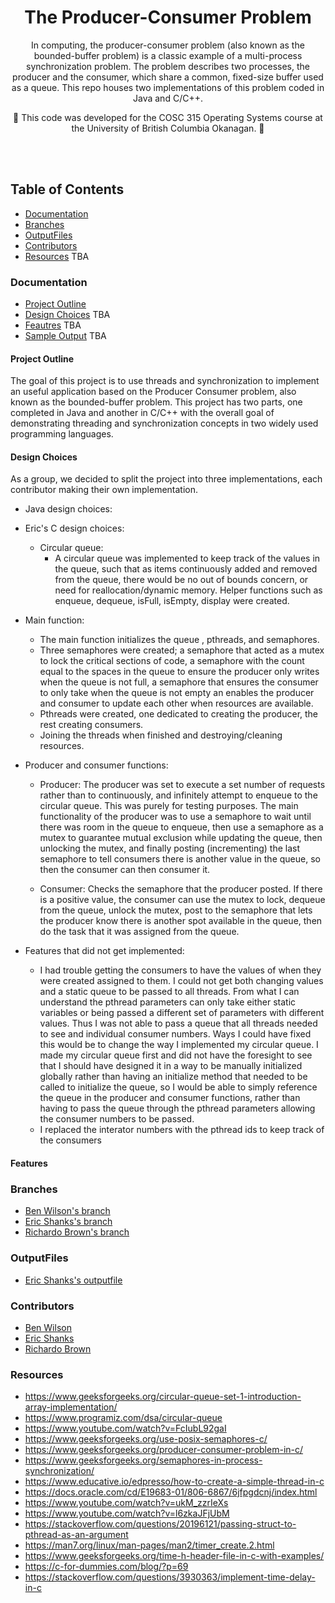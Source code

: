 <h1 align="center">
  The Producer-Consumer Problem
</h1>
<p align="center">
  
</p>

<p align="center">
In computing, the producer-consumer problem (also known as the bounded-buffer problem) is a classic example of a multi-process synchronization problem. The problem describes two processes, the producer and the consumer, which share a common, fixed-size buffer used as a queue. This repo houses two implementations of this problem coded in Java and C/C++.
  
</p> 

<p align="center">
  🚧
 This code was developed for the COSC 315 Operating Systems course at the University of British Columbia Okanagan.
  🚧
</p>

<br><br>

## Table of Contents

- [Documentation](#documentation)
- [Branches](#branches)
- [OutputFiles](#outputfiles)
- [Contributors](#contributors)
- [Resources](#resources) TBA



### Documentation
 - [Project Outline](#project-outline)
 - [Design Choices](#design-choices) TBA
 - [Feautres](#features) TBA
 - [Sample Output](/sampleoutputs.txt) TBA
 
 
#### Project Outline

The goal of this project is to use threads and synchronization to implement an
useful application based on the Producer Consumer problem, also known as the bounded-buffer problem.
This project has two parts, one completed in Java and another in C/C++
with the overall goal of demonstrating threading and synchronization
concepts in two widely used programming languages.

#### Design Choices
As a group, we decided to split the project into three implementations, each contributor making their own implementation. 

* Java design choices:

* Eric's C design choices:

    * Circular queue:
      * A circular queue was implemented to keep track of the values in the queue, such that as items continuously added and removed from the queue, there would be no out of bounds concern, or need for reallocation/dynamic memory. Helper functions such as enqueue, dequeue, isFull, isEmpty, display were created.

* Main function:
  * The main function initializes the queue , pthreads, and semaphores. 
  * Three semaphores were created; a semaphore that acted as a mutex to lock the critical sections of code, a semaphore with the count equal to the spaces in the queue to ensure the producer only writes when the queue is not full, a semaphore that ensures the consumer to only take when the queue is not empty an enables the producer and consumer to update each other when resources are available.
  * Pthreads were created, one dedicated to creating the producer, the rest creating consumers.
  * Joining the threads when finished and destroying/cleaning resources.

* Producer and consumer functions:

  * Producer: The producer was set to execute a set number of requests rather than to continuously, and infinitely attempt to enqueue to the circular queue. This was purely for testing purposes. The main functionality of the producer was to use a semaphore to wait until there was room in the queue to enqueue, then use a semaphore as a mutex to guarantee mutual exclusion while updating the queue, then unlocking the mutex, and finally posting (incrementing) the last semaphore to tell consumers there is another value in the queue, so then the consumer can then consumer it. 

  * Consumer: Checks the semaphore that the producer posted. If there is a positive value, the consumer can use the mutex to lock, dequeue from the queue, unlock the mutex, post to the semaphore that lets the producer know there is another spot available in the queue, then do the task that it was assigned from the queue.

* Features that did not get implemented:
  * I had trouble getting the consumers to have the values of when they were created assigned to them. I could not get both changing values and a static queue to be passed to all threads. From what I can understand the pthread parameters can only take either static variables or being passed a different set of parameters with different values. Thus I was not able to pass a queue that all threads needed to see and individual consumer numbers. Ways I could have fixed this would be to change the way I implemented my circular queue. I made my circular queue first and did not have the foresight to see that I should have designed it in a way to be manually initialized globally rather than having an initialize method that needed to be called to initialize the queue, so I would be able to simply reference the queue in the producer and consumer functions, rather than having to pass the queue through the pthread parameters allowing the consumer numbers to be passed.
  * I replaced the interator numbers with the pthread ids to keep track of the consumers


#### Features


### Branches
 - [Ben Wilson's branch](https://github.com/benmwilson/Producer-Consumer-Problem/tree/ben-java-implementation)
 - [Eric Shanks's branch](https://github.com/benmwilson/Producer-Consumer-Problem/tree/newEric) 
 - [Richardo Brown's branch](https://github.com/benmwilson/Producer-Consumer-Problem/tree/c_implementation)

### OutputFiles
- [Eric Shanks's outputfile](https://github.com/benmwilson/Producer-Consumer-Problem/blob/newEric/ProducerConsumer/output.text) 

### Contributors
 - [Ben Wilson](https://github.com/benmwilson)
 - [Eric Shanks](https://github.com/EricShanks68) 
 - [Richardo Brown](https://github.com/Buttertoastt)

### Resources
* https://www.geeksforgeeks.org/circular-queue-set-1-introduction-array-implementation/
* https://www.programiz.com/dsa/circular-queue
* https://www.youtube.com/watch?v=FcIubL92gaI
* https://www.geeksforgeeks.org/use-posix-semaphores-c/
* https://www.geeksforgeeks.org/producer-consumer-problem-in-c/
* https://www.geeksforgeeks.org/semaphores-in-process-synchronization/
* https://www.educative.io/edpresso/how-to-create-a-simple-thread-in-c
* https://docs.oracle.com/cd/E19683-01/806-6867/6jfpgdcnj/index.html
* https://www.youtube.com/watch?v=ukM_zzrIeXs
* https://www.youtube.com/watch?v=l6zkaJFjUbM
* https://stackoverflow.com/questions/20196121/passing-struct-to-pthread-as-an-argument
* https://man7.org/linux/man-pages/man2/timer_create.2.html
* https://www.geeksforgeeks.org/time-h-header-file-in-c-with-examples/
* https://c-for-dummies.com/blog/?p=69
* https://stackoverflow.com/questions/3930363/implement-time-delay-in-c




